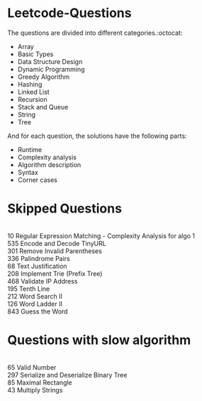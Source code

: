 # Leetcode-Questions

The questions are divided into different categories.:octocat: 
- Array
- Basic Types
- Data Structure Design
- Dynamic Programming
- Greedy Algorithm
- Hashing 
- Linked List
- Recursion
- Stack and Queue
- String
- Tree

And for each question, the solutions have the following parts:

- Runtime
- Complexity analysis
- Algorithm description
- Syntax 
- Corner cases

# Skipped Questions
<br/> 10	Regular Expression Matching  - Complexity Analysis for algo 1
<br/> 535	Encode and Decode TinyURL
<br/> 301	Remove Invalid Parentheses
<br/> 336 Palindrome Pairs
<br/> 68	Text Justification
<br/> 208	Implement Trie (Prefix Tree)
<br/> 468 Validate IP Address
<br/> 195	Tenth Line
<br/> 212	Word Search II
<br/> 126	Word Ladder II
<br/> 843	Guess the Word

# Questions with slow algorithm
<br/> 65	Valid Number
<br/> 297	Serialize and Deserialize Binary Tree
<br/> 85	Maximal Rectangle
<br/> 43	Multiply Strings
